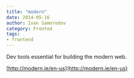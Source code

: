 ```yaml
---
title: "modern"
date: 2014-05-16
author: Ivan Samorodov
category: Fronted
tags:
- frontend
---
```


Dev tools essential for building the modern web.

[http://modern.ie/en-us](http://modern.ie/en-us)